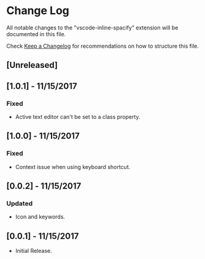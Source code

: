 # Change Log
All notable changes to the "vscode-inline-spacify" extension will be documented in this file.

Check [Keep a Changelog](http://keepachangelog.com/) for recommendations on how to structure this file.

## [Unreleased]

## [1.0.1] - 11/15/2017

### Fixed
- Active text editor can't be set to a class property.

## [1.0.0] - 11/15/2017

### Fixed
- Context issue when using keyboard shortcut.

## [0.0.2] - 11/15/2017

### Updated
- Icon and keywords.

## [0.0.1] - 11/15/2017
- Initial Release.